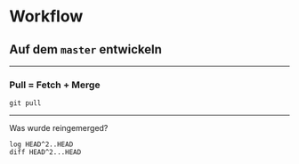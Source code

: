 # Workflow
## Auf dem `master` entwickeln

_________________________________________


### Pull = Fetch + Merge

    git pull

_________________________________________


  Was wurde reingemerged?

    log HEAD^2..HEAD
    diff HEAD^2...HEAD
